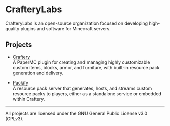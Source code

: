 # CrafteryLabs

CrafteryLabs is an open-source organization focused on developing high-quality plugins and software for Minecraft servers.

## Projects

- [Craftery](https://github.com/CrafteryLabs/Craftery)  
  A PaperMC plugin for creating and managing highly customizable custom items, blocks, armor, and furniture, with built-in resource pack generation and delivery.

- [Packify](https://github.com/CrafteryLabs/Packify)  
  A resource pack server that generates, hosts, and streams custom resource packs to players, either as a standalone service or embedded within Craftery.

---

All projects are licensed under the GNU General Public License v3.0 (GPLv3).
